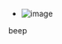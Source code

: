 - ![image](https://github.com/doriskit/doriskit/assets/156558956/aece560e-df41-493a-b7e5-b0e53f5dc4fa)

beep
